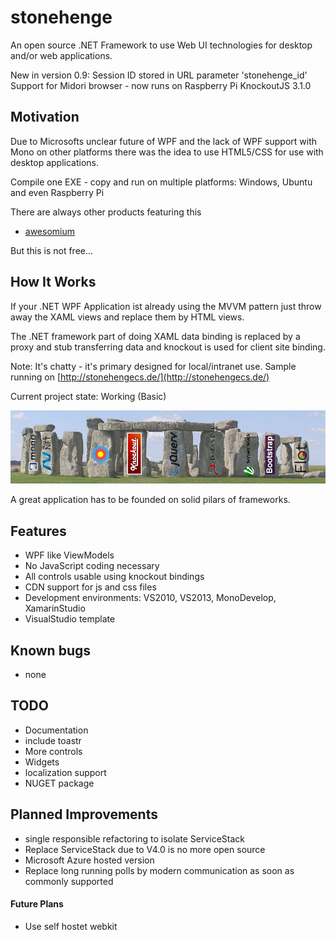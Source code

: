 stonehenge
==========
An open source .NET Framework to use Web UI technologies for desktop and/or web applications.

New in version 0.9: Session ID stored in URL parameter 'stonehenge_id' 
                    Support for Midori browser - now runs on Raspberry Pi
                    KnockoutJS 3.1.0

Motivation
----------
Due to Microsofts unclear future of WPF and the lack of WPF support
with Mono on other platforms there was the idea to use HTML5/CSS for
use with desktop applications.

Compile one EXE - copy and run on multiple platforms: Windows, Ubuntu and even Raspberry Pi

There are always other products featuring this
* [awesomium](http://awesomium.com/)

But this is not free...

How It Works
------------
If your .NET WPF Application ist already using the MVVM pattern
just throw away the XAML views and replace them by HTML views.

The .NET framework part of doing XAML data binding is
replaced by a proxy and stub transferring data and knockout is used for client site binding.

Note: It's chatty - it's primary designed for local/intranet use.
Sample running on [http://stonehengecs.de/](http://stonehengecs.de/)

Current project state: Working (Basic)

![image](Stonehenge.png)

A great application has to be founded on solid pilars of frameworks.

Features
--------
* WPF like ViewModels
* No JavaScript coding necessary
* All controls usable using knockout bindings
* CDN support for js and css files
* Development environments: VS2010, VS2013, MonoDevelop, XamarinStudio
* VisualStudio template

Known bugs
----------
* none

TODO
----
* Documentation
* include toastr
* More controls
* Widgets
* localization support
* NUGET package

Planned Improvements
--------------------
* single responsible refactoring to isolate ServiceStack
* Replace ServiceStack due to V4.0 is no more open source
* Microsoft Azure hosted version
* Replace long running polls by modern communication as soon as commonly supported
#### Future Plans
* Use self hostet webkit

